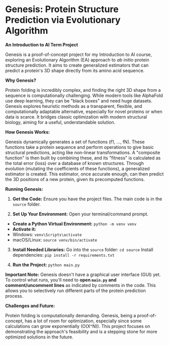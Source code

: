 # Genesis: Protein Structure Prediction via Evolutionary Algorithm

**An Introduction to AI Term Project**

Genesis is a proof-of-concept project for my Introduction to AI course,
exploring an Evolutionary Algorithm (EA) approach to *ab initio* protein
structure prediction. It aims to create generalized estimators that can predict
a protein's 3D shape directly from its amino acid sequence.

**Why Genesis?**

Protein folding is incredibly complex, and finding the right 3D shape from a
sequence is computationally challenging. While modern tools like AlphaFold use
deep learning, they can be "black boxes" and need huge datasets. Genesis
explores heuristic methods as a transparent, flexible, and computationally
adaptable alternative, especially for novel proteins or when data is scarce. It
bridges classic optimization with modern structural biology, aiming for a
useful, understandable solution.

**How Genesis Works:**

Genesis dynamically generates a set of functions (f1, ..., fN). These functions
take a protein sequence and perform operations to give basic structural
predictions, acting like non-linear transformations. A "composite function" is
then built by combining these, and its "fitness" is calculated as the total
error (loss) over a database of known structures. Through evolution (mutating
the coefficients of these functions), a generalized estimator is created. This
estimator, once accurate enough, can then predict the 3D positions of a new
protein, given its precomputed functions.

**Running Genesis:**

1.  **Get the Code:**
Ensure you have the project files. The main code is in the `source` folder.

2.  **Set Up Your Environment:**
Open your terminal/command prompt.
* **Create a Python Virtual Environment:** `python -m venv venv`
* **Activate it:**
* Windows: `venv\Scripts\activate`
* macOS/Linux: `source venv/bin/activate`

3.  **Install Needed Libraries:**
Go into the `source` folder: `cd source`
Install dependencies: `pip install -r requirements.txt`

4.  **Run the Project:**
`python main.py`

**Important Note:** Genesis doesn't have a graphical user interface (GUI) yet.
To control what runs, you'll need to **open `main.py` and comment/uncomment
lines** as indicated by comments in the code. This allows you to selectively
run different parts of the protein prediction process.

**Challenges and Future:**

Protein folding is computationally demanding. Genesis, being a
proof-of-concept, has a lot of room for optimization, especially since some
calculations can grow exponentially (O(X^N)). This project focuses on
demonstrating the approach's feasibility and is a stepping stone for more
optimized solutions in the future.
